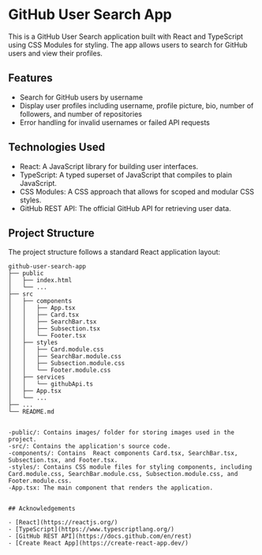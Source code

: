 # GitHub User Search App

This is a GitHub User Search application built with React and TypeScript using CSS Modules for styling. The app allows users to search for GitHub users and view their profiles.

## Features

- Search for GitHub users by username
- Display user profiles including username, profile picture, bio, number of followers, and number of repositories
- Error handling for invalid usernames or failed API requests

## Technologies Used

- React: A JavaScript library for building user interfaces.
- TypeScript: A typed superset of JavaScript that compiles to plain JavaScript.
- CSS Modules: A CSS approach that allows for scoped and modular CSS styles.
- GitHub REST API: The official GitHub API for retrieving user data.

## Project Structure

The project structure follows a standard React application layout:

```
github-user-search-app
├── public
│   ├── index.html
│   └── ...
├── src
│   ├── components
│   │   ├── App.tsx
│   │   ├── Card.tsx
│   │   ├── SearchBar.tsx
│   │   ├── Subsection.tsx
│   │   └── Footer.tsx
│   ├── styles
│   │   ├── Card.module.css
│   │   ├── SearchBar.module.css
│   │   ├── Subsection.module.css
│   │   └── Footer.module.css
│   ├── services
│   │   └── githubApi.ts
│   ├── App.tsx
│   └── ...
├── ...
└── README.md


-public/: Contains images/ folder for storing images used in the project.
-src/: Contains the application's source code.
-components/: Contains  React components Card.tsx, SearchBar.tsx, Subsection.tsx, and Footer.tsx.
-styles/: Contains CSS module files for styling components, including Card.module.css, SearchBar.module.css, Subsection.module.css, and Footer.module.css.
-App.tsx: The main component that renders the application.


## Acknowledgements

- [React](https://reactjs.org/)
- [TypeScript](https://www.typescriptlang.org/)
- [GitHub REST API](https://docs.github.com/en/rest)
- [Create React App](https://create-react-app.dev/)
```

